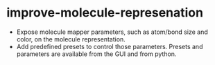 # improve-molecule-represenation

* Expose molecule mapper parameters, such as atom/bond size and color, on the molecule representation.
* Add predefined presets to control those parameters. Presets and parameters are available from the GUI
  and from python.
